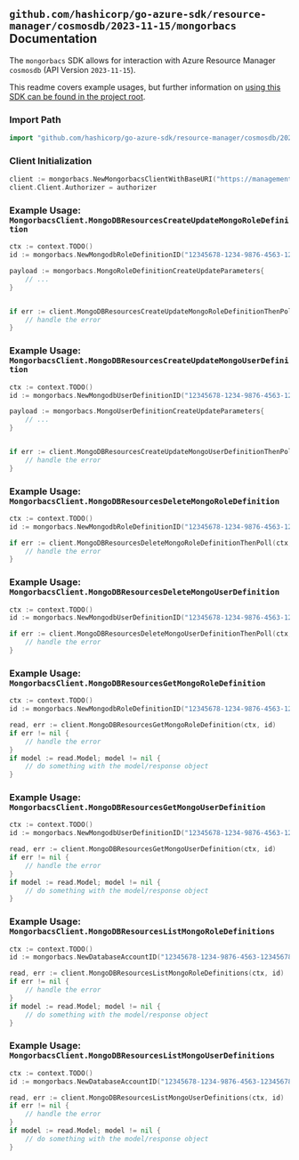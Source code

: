 
## `github.com/hashicorp/go-azure-sdk/resource-manager/cosmosdb/2023-11-15/mongorbacs` Documentation

The `mongorbacs` SDK allows for interaction with Azure Resource Manager `cosmosdb` (API Version `2023-11-15`).

This readme covers example usages, but further information on [using this SDK can be found in the project root](https://github.com/hashicorp/go-azure-sdk/tree/main/docs).

### Import Path

```go
import "github.com/hashicorp/go-azure-sdk/resource-manager/cosmosdb/2023-11-15/mongorbacs"
```


### Client Initialization

```go
client := mongorbacs.NewMongorbacsClientWithBaseURI("https://management.azure.com")
client.Client.Authorizer = authorizer
```


### Example Usage: `MongorbacsClient.MongoDBResourcesCreateUpdateMongoRoleDefinition`

```go
ctx := context.TODO()
id := mongorbacs.NewMongodbRoleDefinitionID("12345678-1234-9876-4563-123456789012", "example-resource-group", "databaseAccountName", "mongoRoleDefinitionId")

payload := mongorbacs.MongoRoleDefinitionCreateUpdateParameters{
	// ...
}


if err := client.MongoDBResourcesCreateUpdateMongoRoleDefinitionThenPoll(ctx, id, payload); err != nil {
	// handle the error
}
```


### Example Usage: `MongorbacsClient.MongoDBResourcesCreateUpdateMongoUserDefinition`

```go
ctx := context.TODO()
id := mongorbacs.NewMongodbUserDefinitionID("12345678-1234-9876-4563-123456789012", "example-resource-group", "databaseAccountName", "mongoUserDefinitionId")

payload := mongorbacs.MongoUserDefinitionCreateUpdateParameters{
	// ...
}


if err := client.MongoDBResourcesCreateUpdateMongoUserDefinitionThenPoll(ctx, id, payload); err != nil {
	// handle the error
}
```


### Example Usage: `MongorbacsClient.MongoDBResourcesDeleteMongoRoleDefinition`

```go
ctx := context.TODO()
id := mongorbacs.NewMongodbRoleDefinitionID("12345678-1234-9876-4563-123456789012", "example-resource-group", "databaseAccountName", "mongoRoleDefinitionId")

if err := client.MongoDBResourcesDeleteMongoRoleDefinitionThenPoll(ctx, id); err != nil {
	// handle the error
}
```


### Example Usage: `MongorbacsClient.MongoDBResourcesDeleteMongoUserDefinition`

```go
ctx := context.TODO()
id := mongorbacs.NewMongodbUserDefinitionID("12345678-1234-9876-4563-123456789012", "example-resource-group", "databaseAccountName", "mongoUserDefinitionId")

if err := client.MongoDBResourcesDeleteMongoUserDefinitionThenPoll(ctx, id); err != nil {
	// handle the error
}
```


### Example Usage: `MongorbacsClient.MongoDBResourcesGetMongoRoleDefinition`

```go
ctx := context.TODO()
id := mongorbacs.NewMongodbRoleDefinitionID("12345678-1234-9876-4563-123456789012", "example-resource-group", "databaseAccountName", "mongoRoleDefinitionId")

read, err := client.MongoDBResourcesGetMongoRoleDefinition(ctx, id)
if err != nil {
	// handle the error
}
if model := read.Model; model != nil {
	// do something with the model/response object
}
```


### Example Usage: `MongorbacsClient.MongoDBResourcesGetMongoUserDefinition`

```go
ctx := context.TODO()
id := mongorbacs.NewMongodbUserDefinitionID("12345678-1234-9876-4563-123456789012", "example-resource-group", "databaseAccountName", "mongoUserDefinitionId")

read, err := client.MongoDBResourcesGetMongoUserDefinition(ctx, id)
if err != nil {
	// handle the error
}
if model := read.Model; model != nil {
	// do something with the model/response object
}
```


### Example Usage: `MongorbacsClient.MongoDBResourcesListMongoRoleDefinitions`

```go
ctx := context.TODO()
id := mongorbacs.NewDatabaseAccountID("12345678-1234-9876-4563-123456789012", "example-resource-group", "databaseAccountName")

read, err := client.MongoDBResourcesListMongoRoleDefinitions(ctx, id)
if err != nil {
	// handle the error
}
if model := read.Model; model != nil {
	// do something with the model/response object
}
```


### Example Usage: `MongorbacsClient.MongoDBResourcesListMongoUserDefinitions`

```go
ctx := context.TODO()
id := mongorbacs.NewDatabaseAccountID("12345678-1234-9876-4563-123456789012", "example-resource-group", "databaseAccountName")

read, err := client.MongoDBResourcesListMongoUserDefinitions(ctx, id)
if err != nil {
	// handle the error
}
if model := read.Model; model != nil {
	// do something with the model/response object
}
```

